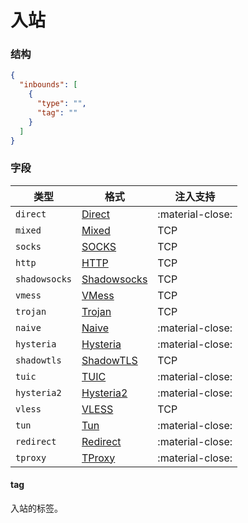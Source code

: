 # 入站

### 结构

```json
{
  "inbounds": [
    {
      "type": "",
      "tag": ""
    }
  ]
}
```

### 字段

| 类型            | 格式                            | 注入支持             |
|---------------|-------------------------------|------------------|
| `direct`      | [Direct](./direct/)           | :material-close: |
| `mixed`       | [Mixed](./mixed/)             | TCP              |
| `socks`       | [SOCKS](./socks/)             | TCP              |
| `http`        | [HTTP](./http/)               | TCP              |
| `shadowsocks` | [Shadowsocks](./shadowsocks/) | TCP              |
| `vmess`       | [VMess](./vmess/)             | TCP              |
| `trojan`      | [Trojan](./trojan/)           | TCP              |
| `naive`       | [Naive](./naive/)             | :material-close: |
| `hysteria`    | [Hysteria](./hysteria/)       | :material-close: |
| `shadowtls`   | [ShadowTLS](./shadowtls/)     | TCP              |
| `tuic`        | [TUIC](./tuic/)               | :material-close: |
| `hysteria2`   | [Hysteria2](./hysteria2/)     | :material-close: |
| `vless`       | [VLESS](./vless/)             | TCP              |
| `tun`         | [Tun](./tun/)                 | :material-close: |
| `redirect`    | [Redirect](./redirect/)       | :material-close: |
| `tproxy`      | [TProxy](./tproxy/)           | :material-close: |

#### tag

入站的标签。